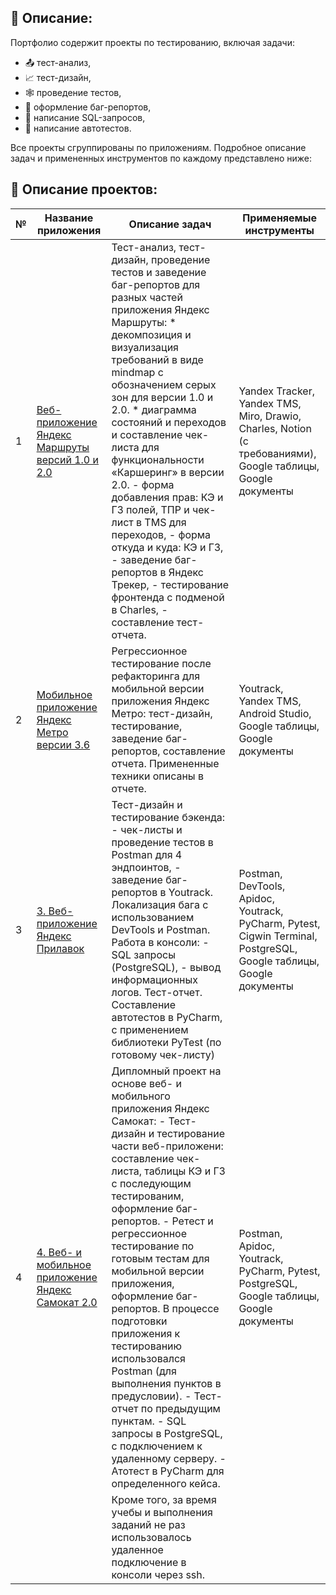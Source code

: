 ## :page_facing_up: Описание:

Портфолио содержит проекты по тестированию, включая задачи:
- :outbox_tray: тест-анализ,
- :chart_with_upwards_trend: тест-дизайн,
- :spider_web: проведение тестов,
- :pushpin: оформление баг-репортов,
- :floppy_disk: написание SQL-запросов,
- :roller_coaster: написание автотестов.

Все проекты сгруппированы по приложениям. Подробное описание задач и примененных инструментов по каждому представлено ниже:

## :page_with_curl: Описание проектов:
|        №      | Название приложения    | Описание задач                                                 | Применяемые инструменты | 
|---------------|-------------------|------------------------------------------------------------------|-------------------------|
|1              |[Веб-приложение Яндекс Маршруты версий 1.0 и 2.0](https://github.com/Ilbina/Ilbina/tree/main/%D0%9F%D0%BE%D1%80%D1%82%D1%84%D0%BE%D0%BB%D0%B8%D0%BE%20%D0%98%D0%BD%D0%B6%D0%B5%D0%BD%D0%B5%D1%80%20%D0%BF%D0%BE%20%D1%82%D0%B5%D1%81%D1%82%D0%B8%D1%80%D0%BE%D0%B2%D0%B0%D0%BD%D0%B8%D1%8E/%D0%9F%D1%80%D0%B8%D0%BB%D0%BE%D0%B6%D0%B5%D0%BD%D0%B8%D0%B5%20%D0%AF%D0%BD%D0%B4%D0%B5%D0%BA%D1%81%20%D0%9C%D0%B0%D1%80%D1%88%D1%80%D1%83%D1%82%D1%8B%201.0%20%D0%B8%202.0)| Тест-анализ, тест-дизайн, проведение тестов и заведение баг-репортов для разных частей приложения Яндекс Маршруты: * декомпозиция и визуализация требований в виде mindmap с обозначением серых зон для версии 1.0 и 2.0. * диаграмма состояний и переходов и составление чек-листа для функциональности «Каршеринг» в версии 2.0.   - форма добавления прав: КЭ и ГЗ полей, ТПР и чек-лист в TMS для переходов,   - форма откуда и куда: КЭ и ГЗ,  - заведение баг-репортов  в Яндекс Трекер,   - тестирование фронтенда с подменой в Charles,   - составление тест-отчета. |Yandex Tracker, Yandex TMS, Miro, Drawio, Charles, Notion (с требованиями), Google таблицы, Google документы| 
|2              |[Мобильное приложение Яндекс Метро версии 3.6](https://github.com/Ilbina/Ilbina/tree/main/%D0%9F%D0%BE%D1%80%D1%82%D1%84%D0%BE%D0%BB%D0%B8%D0%BE%20%D0%98%D0%BD%D0%B6%D0%B5%D0%BD%D0%B5%D1%80%20%D0%BF%D0%BE%20%D1%82%D0%B5%D1%81%D1%82%D0%B8%D1%80%D0%BE%D0%B2%D0%B0%D0%BD%D0%B8%D1%8E/%D0%9F%D1%80%D0%B8%D0%BB%D0%BE%D0%B6%D0%B5%D0%BD%D0%B8%D0%B5%20%D0%AF%D0%BD%D0%B4%D0%B5%D0%BA%D1%81%20%D0%9C%D0%B5%D1%82%D1%80%D0%BE%203.6)| Регрессионное тестирование после рефакторинга для мобильной версии приложения Яндекс Метро: тест-дизайн, тестирование, заведение баг-репортов, составление отчета. Примененные техники описаны в отчете.|Youtrack, Yandex TMS, Android Studio, Google таблицы, Google документы|
|3              |[3. Веб-приложение Яндекс Прилавок](https://github.com/Ilbina/Ilbina/tree/main/%D0%9F%D0%BE%D1%80%D1%82%D1%84%D0%BE%D0%BB%D0%B8%D0%BE%20%D0%98%D0%BD%D0%B6%D0%B5%D0%BD%D0%B5%D1%80%20%D0%BF%D0%BE%20%D1%82%D0%B5%D1%81%D1%82%D0%B8%D1%80%D0%BE%D0%B2%D0%B0%D0%BD%D0%B8%D1%8E/%D0%9F%D1%80%D0%B8%D0%BB%D0%BE%D0%B6%D0%B5%D0%BD%D0%B8%D0%B5%20%D0%AF%D0%BD%D0%B4%D0%B5%D0%BA%D1%81%20%D0%9F%D1%80%D0%B8%D0%BB%D0%B0%D0%B2%D0%BE%D0%BA)| Тест-дизайн и тестирование бэкенда:    - чек-листы и проведение тестов в Postman для 4 эндпоинтов,    - заведение баг-репортов в Youtrack.    Локализация бага с использованием DevTools и Postman.   Работа в консоли:    - SQL запросы (PostgreSQL),    - вывод информационных логов.    Тест-отчет.    Составление автотестов в PyCharm, с применением библиотеки PyTest (по готовому чек-листу)|Postman, DevTools, Apidoc, Youtrack, PyCharm, Pytest, Cigwin Terminal, PostgreSQL, Google таблицы, Google документы|
|4              |[4. Веб- и мобильное приложение Яндекс Самокат 2.0](https://github.com/Ilbina/Ilbina/tree/main/%D0%9F%D0%BE%D1%80%D1%82%D1%84%D0%BE%D0%BB%D0%B8%D0%BE%20%D0%98%D0%BD%D0%B6%D0%B5%D0%BD%D0%B5%D1%80%20%D0%BF%D0%BE%20%D1%82%D0%B5%D1%81%D1%82%D0%B8%D1%80%D0%BE%D0%B2%D0%B0%D0%BD%D0%B8%D1%8E/%D0%9F%D1%80%D0%B8%D0%BB%D0%BE%D0%B6%D0%B5%D0%BD%D0%B8%D0%B5%20%D0%AF%D0%BD%D0%B4%D0%B5%D0%BA%D1%81%20%D0%A1%D0%B0%D0%BC%D0%BE%D0%BA%D0%B0%D1%82)|Дипломный проект на основе веб- и мобильного приложения Яндекс Самокат:    - Тест-дизайн и тестирование части веб-приложени: составление чек-листа, таблицы КЭ и ГЗ с последующим тестированим, оформление баг-репортов.    - Ретест и регрессионное тестирование по готовым тестам для мобильной версии приложения, оформление баг-репортов. В процессе подготовки приложения к тестированию использовался Postman (для выполнения пунктов в предусловии).    - Тест-отчет по предыдущим пунктам.    - SQL запросы в  PostgreSQL, с подключением к удаленному серверу.    - Атотест в PyCharm для определенного кейса. |Postman, Apidoc, Youtrack, PyCharm, Pytest,  PostgreSQL, Google таблицы, Google документы|     
|   |   |Кроме того, за время учебы и выполнения заданий не раз использовалось удаленное подключение в консоли через ssh.|   |
